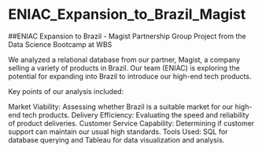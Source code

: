 # ENIAC_Expansion_to_Brazil_Magist

##ENIAC Expansion to Brazil - Magist Partnership
Group Project from the Data Science Bootcamp at WBS

We analyzed a relational database from our partner, Magist, a company selling a variety of products in Brazil. Our team (ENIAC) is exploring the potential for expanding into Brazil to introduce our high-end tech products.

Key points of our analysis included:

Market Viability: Assessing whether Brazil is a suitable market for our high-end tech products.
Delivery Efficiency: Evaluating the speed and reliability of product deliveries.
Customer Service Capability: Determining if customer support can maintain our usual high standards.
Tools Used: SQL for database querying and Tableau for data visualization and analysis.

